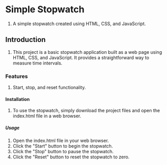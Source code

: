 # Simple Stopwatch
1. A simple stopwatch created using HTML, CSS, and JavaScript.

## Introduction
1. This project is a basic stopwatch application built as a web page using HTML, CSS, and JavaScript. It provides a straightforward way to measure time intervals.

### Features
1. Start, stop, and reset functionality.

#### Installation
1. To use the stopwatch, simply download the project files and open the index.html file in a web browser.

##### Usage
1. Open the index.html file in your web browser.
2. Click the "Start" button to begin the stopwatch.
3. Click the "Stop" button to pause the stopwatch.
4. Click the "Reset" button to reset the stopwatch to zero.
